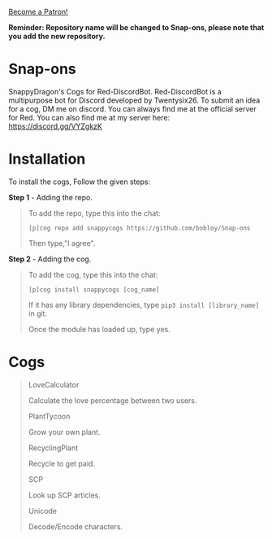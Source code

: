 <a href="https://www.patreon.com/bePatron?u=4352948" data-patreon-widget-type="become-patron-button">Become a Patron!</a>

**Reminder: Repository name will be changed to Snap-ons, please note that you add the new repository.**

# Snap-ons
SnappyDragon's Cogs for Red-DiscordBot. Red-DiscordBot is a multipurpose bot for Discord developed by Twentysix26.
To submit an idea for a cog, DM me on discord. You can always find me at the official server for Red. You can also find me at my server here: https://discord.gg/VYZgkzK

# Installation
To install the cogs, Follow the given steps:

**Step 1** - Adding the repo.
> To add the repo, type this into the chat:
> 
> ``[p]cog repo add snappycogs https://github.com/bobloy/Snap-ons``
> 
> Then type,"I agree".

**Step 2** - Adding the cog.
> To add the cog, type this into the chat:
> 
> ``[p]cog install snappycogs [cog_name]``
> 
> If it has any library dependencies, type ``pip3 install [library_name]`` in git.
> 
> Once the module has loaded up, type yes.

# Cogs
> LoveCalculator
>
> Calculate the love percentage between two users.
>
> PlantTycoon
>
> Grow your own plant.
>
> RecyclingPlant
>
> Recycle to get paid.
>
> SCP
>
> Look up SCP articles.
>
> Unicode
>
> Decode/Encode characters.
